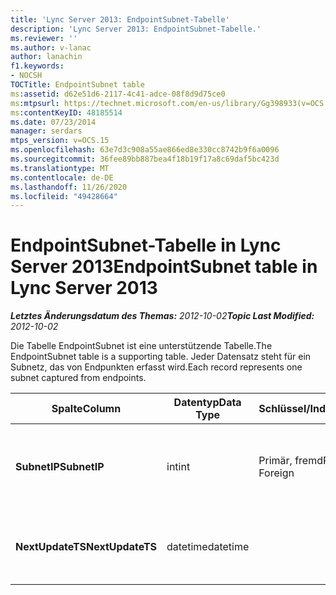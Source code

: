 ```yaml
---
title: 'Lync Server 2013: EndpointSubnet-Tabelle'
description: 'Lync Server 2013: EndpointSubnet-Tabelle.'
ms.reviewer: ''
ms.author: v-lanac
author: lanachin
f1.keywords:
- NOCSH
TOCTitle: EndpointSubnet table
ms:assetid: d62e51d6-2117-4c41-adce-08f8d9d75ce0
ms:mtpsurl: https://technet.microsoft.com/en-us/library/Gg398933(v=OCS.15)
ms:contentKeyID: 48185514
ms.date: 07/23/2014
manager: serdars
mtps_version: v=OCS.15
ms.openlocfilehash: 63e7d3c908a55ae866ed8e330cc8742b9f6a0096
ms.sourcegitcommit: 36fee89bb887bea4f18b19f17a8c69daf5bc423d
ms.translationtype: MT
ms.contentlocale: de-DE
ms.lasthandoff: 11/26/2020
ms.locfileid: "49428664"
---
```

# <a name="endpointsubnet-table-in-lync-server-2013"></a><span data-ttu-id="43abd-103">EndpointSubnet-Tabelle in Lync Server 2013</span><span class="sxs-lookup"><span data-stu-id="43abd-103">EndpointSubnet table in Lync Server 2013</span></span>

<div data-xmlns="http://www.w3.org/1999/xhtml">

<div class="topic" data-xmlns="http://www.w3.org/1999/xhtml" data-msxsl="urn:schemas-microsoft-com:xslt" data-cs="https://msdn.microsoft.com/">

<div data-asp="https://msdn2.microsoft.com/asp">



</div>

<div id="mainSection">

<div id="mainBody"><span data-ttu-id="43abd-104">

<span> </span></span><span class="sxs-lookup"><span data-stu-id="43abd-104">

<span> </span></span></span>

<span data-ttu-id="43abd-105">_**Letztes Änderungsdatum des Themas:** 2012-10-02_</span><span class="sxs-lookup"><span data-stu-id="43abd-105">_**Topic Last Modified:** 2012-10-02_</span></span>

<span data-ttu-id="43abd-106">Die Tabelle EndpointSubnet ist eine unterstützende Tabelle.</span><span class="sxs-lookup"><span data-stu-id="43abd-106">The EndpointSubnet table is a supporting table.</span></span> <span data-ttu-id="43abd-107">Jeder Datensatz steht für ein Subnetz, das von Endpunkten erfasst wird.</span><span class="sxs-lookup"><span data-stu-id="43abd-107">Each record represents one subnet captured from endpoints.</span></span>


<table>
<colgroup>
<col style="width: 25%" />
<col style="width: 25%" />
<col style="width: 25%" />
<col style="width: 25%" />
</colgroup>
<thead>
<tr class="header">
<th><span data-ttu-id="43abd-108"><strong>Spalte</strong></span><span class="sxs-lookup"><span data-stu-id="43abd-108"><strong>Column</strong></span></span></th>
<th><span data-ttu-id="43abd-109"><strong>Datentyp</strong></span><span class="sxs-lookup"><span data-stu-id="43abd-109"><strong>Data Type</strong></span></span></th>
<th><span data-ttu-id="43abd-110"><strong>Schlüssel/Index</strong></span><span class="sxs-lookup"><span data-stu-id="43abd-110"><strong>Key/Index</strong></span></span></th>
<th><span data-ttu-id="43abd-111"><strong>Details</strong></span><span class="sxs-lookup"><span data-stu-id="43abd-111"><strong>Details</strong></span></span></th>
</tr>
</thead>
<tbody>
<tr class="odd">
<td><p><span data-ttu-id="43abd-112"><strong>SubnetIP</strong></span><span class="sxs-lookup"><span data-stu-id="43abd-112"><strong>SubnetIP</strong></span></span></p></td>
<td><p><span data-ttu-id="43abd-113">int</span><span class="sxs-lookup"><span data-stu-id="43abd-113">int</span></span></p></td>
<td><p><span data-ttu-id="43abd-114">Primär, fremd</span><span class="sxs-lookup"><span data-stu-id="43abd-114">Primary, Foreign</span></span></p></td>
<td><p><span data-ttu-id="43abd-115">Ganzzahlige Darstellung des Subnets</span><span class="sxs-lookup"><span data-stu-id="43abd-115">Integer representation for the subnet.</span></span></p></td>
</tr>
<tr class="even">
<td><p><span data-ttu-id="43abd-116"><strong>NextUpdateTS</strong></span><span class="sxs-lookup"><span data-stu-id="43abd-116"><strong>NextUpdateTS</strong></span></span></p></td>
<td><p><span data-ttu-id="43abd-117">datetime</span><span class="sxs-lookup"><span data-stu-id="43abd-117">datetime</span></span></p></td>
<td></td>
<td><p><span data-ttu-id="43abd-118">Nur für interne Verwendung.</span><span class="sxs-lookup"><span data-stu-id="43abd-118">For internal use only.</span></span></p></td>
</tr>
</tbody>
</table><span data-ttu-id="43abd-119">


</div>

<span> </span>

</div>

</div>

</span><span class="sxs-lookup"><span data-stu-id="43abd-119">


</div>

<span> </span>

</div>

</div>

</span></span></div>

